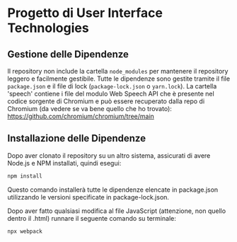 # Progetto di User Interface Technologies
## Gestione delle Dipendenze

Il repository non include la cartella `node_modules` per mantenere il repository leggero e facilmente gestibile. Tutte le dipendenze sono gestite tramite il file `package.json` e il file di lock (`package-lock.json` o `yarn.lock`). La cartella 'speech' contiene i file del modulo Web Speech API che è presente nel codice sorgente di Chromium e può essere recuperato dalla repo di Chromium (da vedere se va bene quello che ho trovato): https://github.com/chromium/chromium/tree/main 

## Installazione delle Dipendenze

Dopo aver clonato il repository su un altro sistema, assicurati di avere Node.js e NPM installati, quindi esegui:

```bash
npm install
```
Questo comando installerà tutte le dipendenze elencate in package.json utilizzando le versioni specificate in package-lock.json.

Dopo aver fatto qualsiasi modifica al file JavaScript (attenzione, non quello dentro il .html) runnare il seguente comando su terminale:

```bash
npx webpack
```
